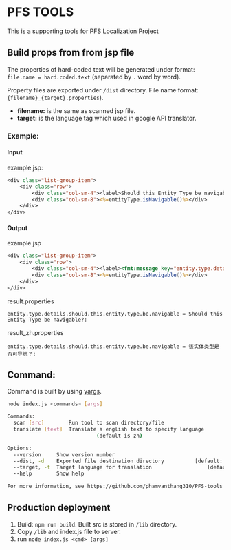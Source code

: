 # PFS TOOLS
This is a supporting tools for PFS Localization Project

## Build props from from jsp file
The properties of hard-coded text will be generated under format: `file.name = hard.coded.text` (separated by `.` word by word).

Property files are exported under `/dist` directory. File name format: `{filename}_{target}.properties`). 
* **filename:** is the same as scanned jsp file.
* **target:** is the language tag which used in google API translator.

### Example:
#### Input
example.jsp:
```jsp
<div class="list-group-item">
    <div class="row">
        <div class="col-sm-4"><label>Should this Entity Type be navigable?:</label></div>
        <div class="col-sm-8"><%=entityType.isNavigable()%></div>
    </div>
</div>
```

#### Output
example.jsp
```jsp
<div class="list-group-item">
    <div class="row">
        <div class="col-sm-4"><label><fmt:message key="entity.type.details.should.this.entity.type.be.navigable" /></label></div>
        <div class="col-sm-8"><%=entityType.isNavigable()%></div>
    </div>
</div>
```

result.properties
```properties
entity.type.details.should.this.entity.type.be.navigable = Should this Entity Type be navigable?:
```

result_zh.properties
```properties
entity.type.details.should.this.entity.type.be.navigable = 该实体类型是否可导航？:
```

## Command:
Command is built by using [yargs](http://yargs.js.org).

```bash
node index.js <commands> [args]

Commands:
  scan [src]        Run tool to scan directory/file
  translate [text]  Translate a english text to specify language
                             (default is zh)

Options:
  --version     Show version number                                    [boolean]
  --dist, -d    Exported file destination directory          [default: "./dist"]
  --target, -t  Target language for translation                  [default: "zh"]
  --help        Show help                                              [boolean]

For more information, see https://github.com/phamvanthang310/PFS-tools

```

## Production deployment
1. Build: `npm run build`. Built src is stored in `/lib` directory.
2. Copy `/lib` and index.js file to server.
3. run `node index.js <cmd> [args]`

